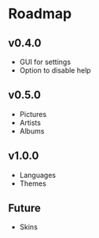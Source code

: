 # Roadmap

## v0.4.0
- GUI for settings
- Option to disable help

## v0.5.0
- Pictures
- Artists
- Albums

## v1.0.0
- Languages
- Themes

## Future
- Skins
